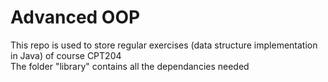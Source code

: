 # Advanced OOP
This repo is used to store regular exercises (data structure implementation in Java) of course CPT204  
The folder "library" contains all the dependancies needed

